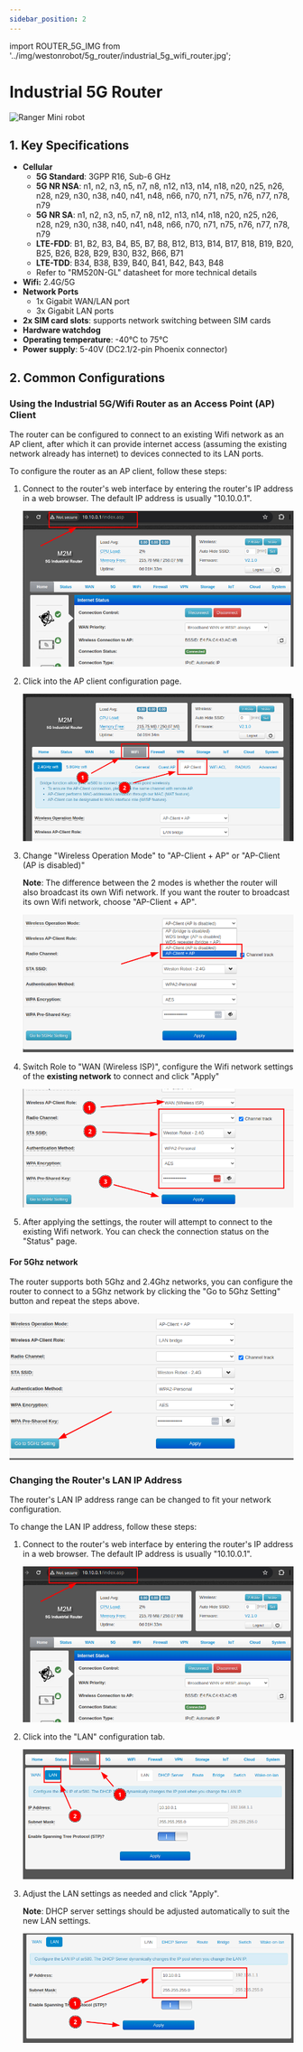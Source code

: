 ```yaml
---
sidebar_position: 2
---
```


import ROUTER_5G_IMG from '../img/westonrobot/5g_router/industrial_5g_wifi_router.jpg';

# Industrial 5G Router

<div style={{textAlign: 'center'}}>
<img src={ROUTER_5G_IMG} alt="Ranger Mini robot" style={{width: 350}} />
</div>

## 1. Key Specifications

* **Cellular**
    * **5G Standard**: 3GPP R16, Sub-6 GHz
    * **5G NR NSA**: n1, n2, n3, n5, n7, n8, n12, n13, n14, n18, n20, n25, n26, n28, n29, n30, n38, n40, n41, n48, n66, n70, n71, n75, n76, n77, n78, n79
    * **5G NR SA**: n1, n2, n3, n5, n7, n8, n12, n13, n14, n18, n20, n25, n26, n28, n29, n30, n38, n40, n41, n48, n66, n70, n71, n75, n76, n77, n78, n79
    * **LTE-FDD**: B1, B2, B3, B4, B5, B7, B8, B12, B13, B14, B17, B18, B19, B20, B25, B26, B28, B29, B30, B32, B66, B71
    * **LTE-TDD**: B34, B38, B39, B40, B41, B42, B43, B48
    * Refer to "RM520N-GL" datasheet for more technical details
* **Wifi:** 2.4G/5G
* **Network Ports**
    * 1x Gigabit WAN/LAN port
    * 3x Gigabit LAN ports
* **2x SIM card slots**: supports network switching between SIM cards
* **Hardware watchdog**
* **Operating temperature**: -40°C to 75°C
* **Power supply**: 5-40V (DC2.1/2-pin Phoenix connector)

## 2. Common Configurations

### Using the Industrial 5G/Wifi Router as an Access Point (AP) Client

The router can be configured to connect to an existing Wifi network as an AP client, after which it can provide internet access (assuming the existing network already has internet) to devices connected to its LAN ports.

To configure the router as an AP client, follow these steps:

1. Connect to the router's web interface by entering the router's IP address in a web browser. The default IP address is usually "10.10.0.1".

   ![Home Page](../img/westonrobot/5g_router/home_page.png)

2. Click into the AP client configuration page.

   ![AP Client Tab](../img/westonrobot/5g_router/ap_client_tab.png)

3. Change "Wireless Operation Mode" to "AP-Client + AP" or "AP-Client (AP is disabled)"

   **Note**: The difference between the 2 modes is whether the router will also broadcast its own Wifi network. If you want the router to broadcast its own Wifi network, choose "AP-Client + AP".

   ![Operation Mode](../img/westonrobot/5g_router/operation_mode.png)

4. Switch Role to "WAN (Wireless ISP)", configure the Wifi network settings of the **existing network** to connect and click "Apply"

   ![AP Settings](../img/westonrobot/5g_router/ap_settings.png)

5. After applying the settings, the router will attempt to connect to the existing Wifi network. You can check the connection status on the "Status" page.

#### For 5Ghz network

The router supports both 5Ghz and 2.4Ghz networks, you can configure the router to connect to a 5Ghz network by clicking the "Go to 5Ghz Setting" button and repeat the steps above.

![5Ghz Setting](../img/westonrobot/5g_router/5ghz_setting.png)

### Changing the Router's LAN IP Address

The router's LAN IP address range can be changed to fit your network configuration.

To change the LAN IP address, follow these steps:

1. Connect to the router's web interface by entering the router's IP address in a web browser. The default IP address is usually "10.10.0.1".

   ![Home Page](../img/westonrobot/5g_router/home_page.png)

2. Click into the "LAN" configuration tab.
  
   ![LAN Config Tab](../img/westonrobot/5g_router/lan_config_tab.png)

3. Adjust the LAN settings as needed and click "Apply".
    
   **Note**: DHCP server settings should be adjusted automatically to suit the new LAN settings.

   ![LAN Settings](../img/westonrobot/5g_router/lan_settings.png)
